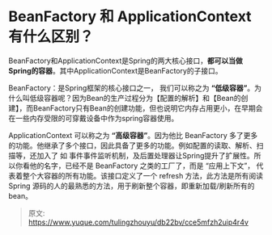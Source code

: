 # BeanFactory 和 ApplicationContext有什么区别？

BeanFactory和ApplicationContext是Spring的两大核心接口，**都可以当做Spring的容器**。其中ApplicationContext是BeanFactory的子接口。

 
BeanFactory：是Spring框架的核心接口之一， 我们可以称之为 **“低级容器”**。为什么叫低级容器呢？因为Bean的生产过程分为【配置的解析】和【Bean的创建】，而BeanFactory只有Bean的创建功能，但也说明它内存占用更小，在早期会在一些内存受限的可穿戴设备中作为spring容器使用。

ApplicationContext 可以称之为 **“高级容器”**。因为他比 BeanFactory 多了更多的功能。他继承了多个接口，因此具备了更多的功能。例如配置的读取、解析、扫描等，还加入了 如 事件事件监听机制，及后置处理器让Spring提升了扩展性。所以你看他的名字，已经不是 BeanFactory 之类的工厂了，而是 “应用上下文”， 代表着整个大容器的所有功能。该接口定义了一个 refresh 方法，此方法是所有阅读 Spring 源码的人的最熟悉的方法，用于刷新整个容器，即重新加载/刷新所有的 bean。

 


> 原文: <https://www.yuque.com/tulingzhouyu/db22bv/cce5mfzh2uip4r4v>